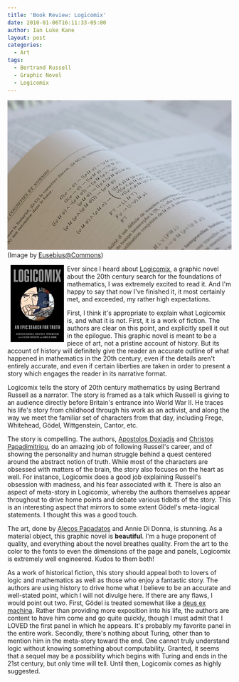```yaml
---
title: 'Book Review: Logicomix'
date: 2010-01-06T16:11:33-05:00
author: Ian Luke Kane
layout: post
categories:
  - Art
tags:
  - Bertrand Russell
  - Graphic Novel
  - Logicomix
---
```


![(Image by Eusebius@Commons)](/assets/logic.jpg)  
(Image by [Eusebius@Commons](http://www.flickr.com/photos/eusebius/3551878361/sizes/z/in/photostream/))

<img align="left" hspace=7px src="/assets/logicomix.jpg">

Ever since I heard about [Logicomix](http://www.logicomix.com), a
graphic novel about the 20th century search for the foundations of
mathematics, I was extremely excited to read it. And I'm happy to say
that now I've finished it, it most certainly met, and exceeded, my
rather high expectations.

First, I think it's appropriate to explain what Logicomix is, and what
it is not. First, it is a work of fiction. The authors are clear on this
point, and explicitly spell it out in the epilogue. This graphic novel
is meant to be a piece of art, not a pristine account of history. But
its account of history will definitely give the reader an accurate
outline of what happened in mathematics in the 20th century, even if the
details aren't entirely accurate, and even if certain liberties are
taken in order to present a story which engages the reader in its
narrative format.

Logicomix tells the story of 20th century mathematics by using Bertrand
Russell as a narrator. The story is framed as a talk which Russell is
giving to an audience directly before Britain's entrance into World War
II. He traces his life's story from childhood through his work as an
activist, and along the way we meet the familiar set of characters from
that day, including Frege, Whitehead, Gödel, Wittgenstein, Cantor, etc.

The story is compelling. The authors,
[Apostolos Doxiadis](http://www.apostolosdoxiadis.com/) and
[Christos Papadimitriou](http://www.eecs.berkeley.edu/~christos/), do an
amazing job of following Russell's career, and of showing the
personality and human struggle behind a quest centered around the
abstract notion of truth. While most of the characters are obsessed with
matters of the brain, the story also focuses on the heart as well. For
instance, Logicomix does a good job explaining Russell's obsession with
madness, and his fear associated with it. There is also an aspect of
meta-story in Logicomix, whereby the authors themselves appear
throughout to drive home points and debate various tidbits of the story.
This is an interesting aspect that mirrors to some extent Gödel's
meta-logical statements. I thought this was a good touch.

The art, done by
[Alecos Papadatos](http://alecospapadatos.blogspot.com/) and Annie Di
Donna, is stunning. As a material object, this graphic novel is
**beautiful**. I'm a huge proponent of quality, and everything about the
novel breathes quality. From the art to the color to the fonts to even
the dimensions of the page and panels, Logicomix is extremely well
engineered. Kudos to them both!

As a work of historical fiction, this story should appeal both to
lovers of logic and mathematics as well as those who enjoy a fantastic
story. The authors are using history to drive home what I believe to be
an accurate and well-stated point, which I will not divulge here. If
there are any flaws, I would point out two. First, Gödel is treated
somewhat like a
[deus ex machina](http://en.wikipedia.org/wiki/Deus_ex_machina). Rather
than providing more exposition into his life, the authors are content to
have him come and go quite quickly, though I must admit that I LOVED the
first panel in which he appears. It's probably my favorite panel in the
entire work. Secondly, there's nothing about Turing, other than to
mention him in the meta-story toward the end. One cannot truly
understand logic without knowing something about computability. Granted,
it seems that a sequel may be a possibility which begins with Turing and
ends in the 21st century, but only time will tell. Until then, Logicomix
comes as highly suggested.